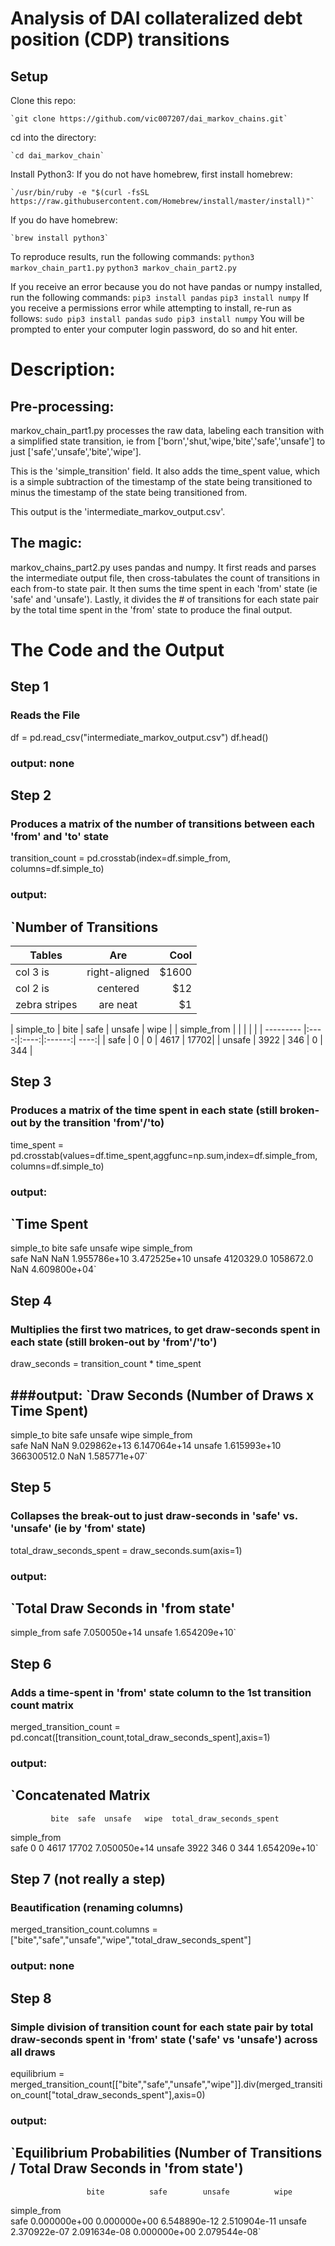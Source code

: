# Analysis of DAI collateralized debt position (CDP) transitions

## Setup

Clone this repo:

    `git clone https://github.com/vic007207/dai_markov_chains.git`

cd into the directory:

    `cd dai_markov_chain`

Install Python3:
  If you do not have homebrew, first install homebrew:

    `/usr/bin/ruby -e "$(curl -fsSL https://raw.githubusercontent.com/Homebrew/install/master/install)"`
  
  If you do have homebrew:

    `brew install python3`

To reproduce results, run the following commands:
    `python3 markov_chain_part1.py`
    `python3 markov_chain_part2.py`

If you receive an error because you do not have pandas or numpy installed, run the following commands:
    `pip3 install pandas`
    `pip3 install numpy`
    If you receive a permissions error while attempting to install, re-run as follows:
        `sudo pip3 install pandas`
        `sudo pip3 install numpy`
        You will be prompted to enter your computer login password, do so and hit enter.
    
# Description:

## Pre-processing:
markov_chain_part1.py processes the raw data, labeling each transition with a simplified state transition, ie from ['born','shut,'wipe,'bite','safe','unsafe'] to just ['safe','unsafe','bite','wipe']. 

This is the 'simple_transition' field. It also adds the time_spent value, which is a simple subtraction of the timestamp of the state being transitioned to minus the timestamp of the state being transitioned from. 

This output is the 'intermediate_markov_output.csv'.
    
## The magic:
markov_chains_part2.py uses pandas and numpy. 
It first reads and parses the intermediate output file, then cross-tabulates the count of transitions in each from-to state pair. 
It then sums the time spent in each 'from' state (ie 'safe' and 'unsafe'). 
Lastly, it divides the # of transitions for each state pair by the total time spent in the 'from' state to produce the final output.

# The Code and the Output

## Step 1

### Reads the File
df = pd.read_csv("intermediate_markov_output.csv")
df.head()

### output: none

## Step 2

### Produces a matrix of the number of transitions between each 'from' and 'to' state
transition_count = pd.crosstab(index=df.simple_from, columns=df.simple_to)

### output:
`Number of Transitions
-----------------------------------------------
| Tables        | Are           | Cool  |
| ------------- |:-------------:| -----:|
| col 3 is      | right-aligned | $1600 |
| col 2 is      | centered      |   $12 |
| zebra stripes | are neat      |    $1 |

| simple_to | bite | safe | unsafe | wipe |
| simple_from | | | | |
| --------- |:----:|:----:|:------:| ----:|
| safe      | 0    | 0    | 4617   | 17702| 
| unsafe    | 3922 | 346  | 0      | 344  | 

## Step 3

### Produces a matrix of the time spent in each state (still broken-out by the transition 'from'/'to)
time_spent = pd.crosstab(values=df.time_spent,aggfunc=np.sum,index=df.simple_from, columns=df.simple_to)

### output:
`Time Spent
-----------------------------------------------
simple_to         bite       safe        unsafe          wipe
simple_from                                                  
safe               NaN        NaN  1.955786e+10  3.472525e+10
unsafe       4120329.0  1058672.0           NaN  4.609800e+04`

## Step 4

### Multiplies the first two matrices, to get draw-seconds spent in each state (still broken-out by 'from'/'to')
draw_seconds = transition_count * time_spent

###output: 
`Draw Seconds (Number of Draws x Time Spent)
-----------------------------------------------
simple_to            bite         safe        unsafe          wipe
simple_from                                                       
safe                  NaN          NaN  9.029862e+13  6.147064e+14
unsafe       1.615993e+10  366300512.0           NaN  1.585771e+07`

## Step 5

### Collapses the break-out to just draw-seconds in 'safe' vs. 'unsafe' (ie by 'from' state)
total_draw_seconds_spent = draw_seconds.sum(axis=1)

### output:
`Total Draw Seconds in 'from state'
-----------------------------------------------
simple_from
safe      7.050050e+14
unsafe    1.654209e+10`

## Step 6

### Adds a time-spent in 'from' state column to the 1st transition count matrix
merged_transition_count = pd.concat([transition_count,total_draw_seconds_spent],axis=1)

### output:
`Concatenated Matrix
-----------------------------------------------
             bite  safe  unsafe   wipe  total_draw_seconds_spent
simple_from                                                     
safe            0     0    4617  17702              7.050050e+14
unsafe       3922   346       0    344              1.654209e+10`

## Step 7 (not really a step)

### Beautification (renaming columns)
merged_transition_count.columns = ["bite","safe","unsafe","wipe","total_draw_seconds_spent"]

### output: none

## Step 8

### Simple division of transition count for each state pair by total draw-seconds spent in 'from' state ('safe' vs 'unsafe') across all draws
equilibrium = merged_transition_count[["bite","safe","unsafe","wipe"]].div(merged_transition_count["total_draw_seconds_spent"],axis=0)

### output:
`Equilibrium Probabilities (Number of Transitions / Total Draw Seconds in 'from state')
-----------------------------------------------
                     bite          safe        unsafe          wipe
simple_from                                                        
safe         0.000000e+00  0.000000e+00  6.548890e-12  2.510904e-11
unsafe       2.370922e-07  2.091634e-08  0.000000e+00  2.079544e-08`

